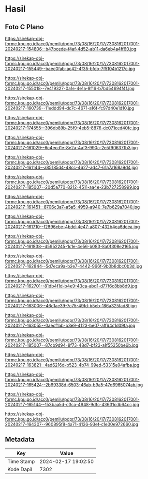 # Hasil

## Foto C Plano

https://sirekap-obj-formc.kpu.go.id/acc0/pemilu/pdpr/73/08/16/20/17/7308162017001-20240217-154806--b47bcede-f4af-4d52-ab11-da6eb4a4ff60.jpg

https://sirekap-obj-formc.kpu.go.id/acc0/pemilu/pdpr/73/08/16/20/17/7308162017001-20240217-155449--baec0fab-ac42-4f35-bfcb-7f5104b1217c.jpg

https://sirekap-obj-formc.kpu.go.id/acc0/pemilu/pdpr/73/08/16/20/17/7308162017001-20240217-155018--7e419327-0a1e-4e1a-8f16-b7bd54694f4f.jpg

https://sirekap-obj-formc.kpu.go.id/acc0/pemilu/pdpr/73/08/16/20/17/7308162017001-20240217-160739--11eddd94-dc7c-4671-a16f-fc97d40e1d10.jpg

https://sirekap-obj-formc.kpu.go.id/acc0/pemilu/pdpr/73/08/16/20/17/7308162017001-20240217-174555--396db89b-25f9-4eb5-8876-dc071ced40fc.jpg

https://sirekap-obj-formc.kpu.go.id/acc0/pemilu/pdpr/73/08/16/20/17/7308162017001-20240217-161029--6c4ecd1e-8e2a-4af3-990c-2e5f906371b3.jpg

https://sirekap-obj-formc.kpu.go.id/acc0/pemilu/pdpr/73/08/16/20/17/7308162017001-20240217-161144--a85185d4-48cc-4627-ad47-61a7a168a9d4.jpg

https://sirekap-obj-formc.kpu.go.id/acc0/pemilu/pdpr/73/08/16/20/17/7308162017001-20240217-185007--20d5a770-8212-4511-aa4e-23b727258999.jpg

https://sirekap-obj-formc.kpu.go.id/acc0/pemilu/pdpr/73/08/16/20/17/7308162017001-20240217-161451--8706c3a7-a5a5-4959-a940-7e7b629a7040.jpg

https://sirekap-obj-formc.kpu.go.id/acc0/pemilu/pdpr/73/08/16/20/17/7308162017001-20240217-161710--f2896cbe-4bdd-4e47-a807-432b4ea6dcea.jpg

https://sirekap-obj-formc.kpu.go.id/acc0/pemilu/pdpr/73/08/16/20/17/7308162017001-20240217-161838--d5952245-1c1e-4e56-b083-8a0f308e2165.jpg

https://sirekap-obj-formc.kpu.go.id/acc0/pemilu/pdpr/73/08/16/20/17/7308162017001-20240217-162844--5d7eca9a-b2e7-4442-966f-9b0b8dbc0b3d.jpg

https://sirekap-obj-formc.kpu.go.id/acc0/pemilu/pdpr/73/08/16/20/17/7308162017001-20240217-162701--81db4f1d-b4e9-43ca-abd1-d77f6c8bb8d9.jpg

https://sirekap-obj-formc.kpu.go.id/acc0/pemilu/pdpr/73/08/16/20/17/7308162017001-20240217-163006--46c1ae39-7c75-49fd-b5eb-186a325fad8f.jpg

https://sirekap-obj-formc.kpu.go.id/acc0/pemilu/pdpr/73/08/16/20/17/7308162017001-20240217-163055--0aecf1ab-b3e9-4123-be07-aff64c1d09fa.jpg

https://sirekap-obj-formc.kpu.go.id/acc0/pemilu/pdpr/73/08/16/20/17/7308162017001-20240217-185007--87cb9d94-8f73-48d7-bf23-a1f55350be6b.jpg

https://sirekap-obj-formc.kpu.go.id/acc0/pemilu/pdpr/73/08/16/20/17/7308162017001-20240217-163821--4ad6216d-b523-4b74-99ed-53315e04afba.jpg

https://sirekap-obj-formc.kpu.go.id/acc0/pemilu/pdpr/73/08/16/20/17/7308162017001-20240217-165424--2b69338d-6503-46ab-b9a5-47d6965074ab.jpg

https://sirekap-obj-formc.kpu.go.id/acc0/pemilu/pdpr/73/08/16/20/17/7308162017001-20240217-165144--153baa5d-c3ca-4948-9dfc-43631cdb64cc.jpg

https://sirekap-obj-formc.kpu.go.id/acc0/pemilu/pdpr/73/08/16/20/17/7308162017001-20240217-164307--960895f8-4a71-4136-93ef-c1e00e972660.jpg


## Metadata

| Key        | Value               |
| ---------- | ------------------- |
| Time Stamp | 2024-02-17 19:02:50 |
| Kode Dapil | 7302                |



